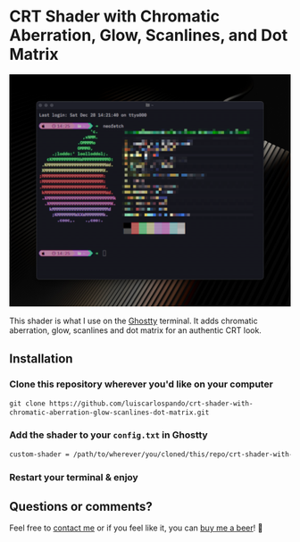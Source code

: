 # CRT Shader with Chromatic Aberration, Glow, Scanlines, and Dot Matrix
![Screenshot of CRT Pastel Warp terminal theme](./assets/screenshot.png)

This shader is what I use on the [Ghostty](https://github.com/ghostty-org/ghostty) terminal. It adds chromatic aberration, glow, scanlines and dot matrix for an authentic CRT look.

## Installation

### Clone this repository wherever you'd like on your computer
```git
git clone https://github.com/luiscarlospando/crt-shader-with-chromatic-aberration-glow-scanlines-dot-matrix.git
```

### Add the shader to your `config.txt` in Ghostty
```txt
custom-shader = /path/to/wherever/you/cloned/this/repo/crt-shader-with-chromatic-aberration-glow-scanlines-dot-matrix.glsl
```

### Restart your terminal & enjoy

## Questions or comments?
Feel free to [contact me](https://luiscarlospando.com/contacto) or if you feel like it, you can [buy me a beer](https://www.buymeacoffee.com/luiscarlospando)! 🍺
